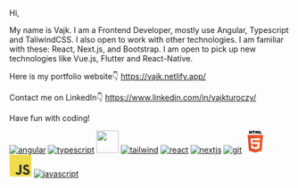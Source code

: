 Hi,

My name is Vajk. I am a Frontend Developer, mostly use Angular, Typescript and TaliwindCSS. 
I also open to work with other technologies. I am familiar with these: React, Next.js, and Bootstrap. 
I am open to pick up new technologies like Vue.js, Flutter and React-Native.

Here is my portfolio website👇
https://vajk.netlify.app/

Contact me on LinkedIn👇
https://www.linkedin.com/in/vajkturoczy/

Have fun with coding!

<a href="https://angular.io" target="_blank" rel="noreferrer"> <img src="https://angular.io/assets/images/logos/angular/angular.svg" alt="angular" width="40" height="40"/></a>
<a href="https://www.typescriptlang.org/" target="_blank" rel="noreferrer"> <img src="https://www.typescriptlang.org/icons/icon-512x512.png" alt="typescript" width="40" height="40"/></a>
<a href="https://strapi.io" target="_blank" rel="noreferrer"> <img src="https://images.spr.so/cdn-cgi/imagedelivery/j42No7y-dcokJuNgXeA0ig/32f3a89c-99c4-466f-8536-dd75f65fa320/Strapi-Monogram/w=128,quality=90,fit=scale-down" width="40" height="40"/></a>
<a href="https://tailwindcss.com/" target="_blank" rel="noreferrer"> <img src="https://icon.icepanel.io/Technology/svg/Tailwind-CSS.svg" alt="tailwind" width="40" height="40"/></a>
<a href="https://react.dev" target="_blank" rel="noreferrer"> <img src="https://react.dev/favicon.ico" alt="react" width="40" height="40"/></a>
<a href="https://nextjs.org/" target="_blank" rel="noreferrer"> <img src="https://nextjs.org/favicon.ico" alt="nextjs" width="40" height="40"/></a>
<a href="https://git-scm.com/" target="_blank" rel="noreferrer"> <img src="https://www.vectorlogo.zone/logos/git-scm/git-scm-icon.svg" alt="git" width="40" height="40"/></a>
<a href="https://www.w3.org/html/" target="_blank" rel="noreferrer"> <img src="https://raw.githubusercontent.com/devicons/devicon/master/icons/html5/html5-original-wordmark.svg" alt="html5" width="40" height="40"/></a>
<a href="https://developer.mozilla.org/en-US/docs/Web/JavaScript" target="_blank" rel="noreferrer"> <img src="https://raw.githubusercontent.com/devicons/devicon/master/icons/javascript/javascript-original.svg" alt="javascript" width="40" height="40"/></a>
<a href="https://developer.mozilla.org/en-US/docs/Web/CSS" target="_blank" rel="noreferrer"> <img src="https://cdn4.iconfinder.com/data/icons/social-media-logos-6/512/121-css3-512.png" alt="javascript" width="40" height="40"/></a>

</p>


